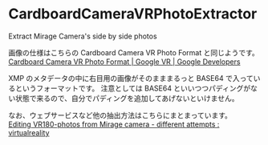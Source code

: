 # CardboardCameraVRPhotoExtractor
Extract Mirage Camera's side by side photos

画像の仕様はこちらの Cardboard Camera VR Photo Format と同じようです。  
[Cardboard Camera VR Photo Format  \|  Google VR  \|  Google Developers](https://developers.google.com/vr/reference/cardboard-camera-vr-photo-format)

XMP のメタデータの中に右目用の画像がそのまままるっと BASE64 で入っているというフォーマットです。
注意としては BASE64 といいつつパディングがない状態で来るので、自分でパディングを追加してあげないといけません。

なお、ウェブサービスなど他の抽出方法はこちらにまとまっています。  
[Editing VR180\-photos from Mirage camera \- different attempts : virtualreality](https://www.reddit.com/r/virtualreality/comments/8w9qch/editing_vr180photos_from_mirage_camera_different/)
